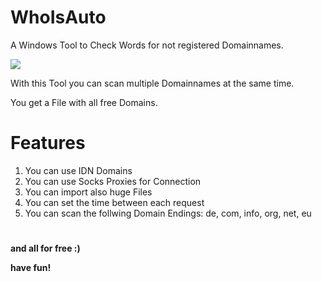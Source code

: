 # WhoIsAuto
A Windows Tool to Check Words for not registered Domainnames.

<img src="https://burncycle.de/share/overview2.png" />

With this Tool you can scan multiple Domainnames at the same time.

You get a File with all free Domains.

# Features
1. You can use IDN Domains
2. You can use Socks Proxies for Connection
3. You can import also huge Files
4. You can set the time between each request
5. You can scan the follwing Domain Endings: de, com, info, org, net, eu

#

<b>and all for free :)</b>

<b>have fun!</b>
